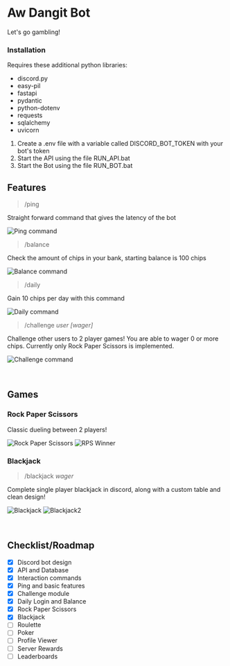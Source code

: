 
# Aw Dangit Bot
Let's go gambling!

### Installation
Requires these additional python libraries:
- discord.py
- easy-pil
- fastapi
- pydantic
- python-dotenv
- requests
- sqlalchemy
- uvicorn

1. Create a .env file with a variable called DISCORD_BOT_TOKEN with your bot's token
2. Start the API using the file RUN_API.bat
3. Start the Bot using the file RUN_BOT.bat

## Features
> /ping

Straight forward command that gives the latency of the bot

![Ping command](https://cdn.discordapp.com/attachments/1063539631058079776/1313288595087298591/image.png?ex=674f96d0&is=674e4550&hm=a3d21fa300116a2964d914af1994346ad05daf66c94e5e4aa9395b19001d8e47&)

> /balance

Check the amount of chips in your bank, starting balance is 100 chips

![Balance command](https://cdn.discordapp.com/attachments/1063539631058079776/1313289613896585216/image.png?ex=674f97c3&is=674e4643&hm=d811d45279faff9c2346529dbe1271309c97dfbeecfa9faf6d35ca6e12aa4319&)

> /daily

Gain 10 chips per day with this command

![Daily command](https://cdn.discordapp.com/attachments/1063539631058079776/1313289996144349244/image.png?ex=674f981e&is=674e469e&hm=92aea03b2f39ecf8c8ce090d5df197de398a75c79052d2f94415f0d3d0d1d442&)

> /challenge _user [wager]_

Challenge other users to 2 player games! You are able to wager 0 or more chips. Currently only Rock Paper Scissors is implemented.

![Challenge command](https://cdn.discordapp.com/attachments/1063539631058079776/1313338988932632627/image.png?ex=674fc5bf&is=674e743f&hm=2ea0d9ddcb102e7e16cd1b7be306be9a7bd85a485140d7e03689779e584070da&)

<br>

## Games

### Rock Paper Scissors
Classic dueling between 2 players!

![Rock Paper Scissors](https://cdn.discordapp.com/attachments/1063539631058079776/1313339710386737232/image.png?ex=674fc66b&is=674e74eb&hm=880b3ce54b4c3d33c0d9ac4175173a98be3067e1b678b00efe4c81f773016c30&)
![RPS Winner](https://cdn.discordapp.com/attachments/1063539631058079776/1313339818209443840/image.png?ex=674fc685&is=674e7505&hm=b0484de0f1d47959205428166f7dcff941fc6fa2f720926aab3f495641639141&)


### Blackjack
> /blackjack _wager_

Complete single player blackjack in discord, along with a custom table and clean design!

![Blackjack](https://cdn.discordapp.com/attachments/1063539631058079776/1313340743313526814/image.png?ex=674fc761&is=674e75e1&hm=4b9c4767165feb7fa85547759073cc1e4ab712481193353ed8dd3beddd16ddb5&)
![Blackjack2](https://cdn.discordapp.com/attachments/1063539631058079776/1313341081026297877/image.png?ex=674fc7b2&is=674e7632&hm=4d7cf049c04fdb20c28dbc5f232e33e568f4a1c9b59355528d5b515745c85651&)

<br>

## Checklist/Roadmap
- [x] Discord bot design
- [X] API and Database
- [X] Interaction commands
- [X] Ping and basic features
- [X] Challenge module
- [X] Daily Login and Balance
- [X] Rock Paper Scissors
- [X] Blackjack
- [ ] Roulette
- [ ] Poker
- [ ] Profile Viewer
- [ ] Server Rewards
- [ ] Leaderboards
